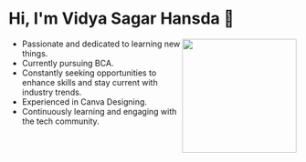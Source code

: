 
# Hi, I'm Vidya Sagar Hansda 🤝
<img width="200px" align='right' src="https://i.giphy.com/media/10IEUy0f5V3WLu/giphy.webp">


- Passionate and dedicated to learning new things.
- Currently pursuing BCA.
- Constantly seeking opportunities to enhance skills and stay current with industry trends.
- Experienced in Canva Designing.
- Continuously learning and engaging with the tech community.


<!--
**Vidya4sure/Vidya4sure** is a ✨ _special_ ✨ repository because its `README.md` (this file) appears on your GitHub profile.

Here are some ideas to get you started:

- 🔭 I’m currently working on ...
- 🌱 I’m currently learning ...
- 👯 I’m looking to collaborate on ...
- 🤔 I’m looking for help with ...
- 💬 Ask me about ...
- 📫 How to reach me: ...
- 😄 Pronouns: ...
- ⚡ Fun fact: ...
-->
